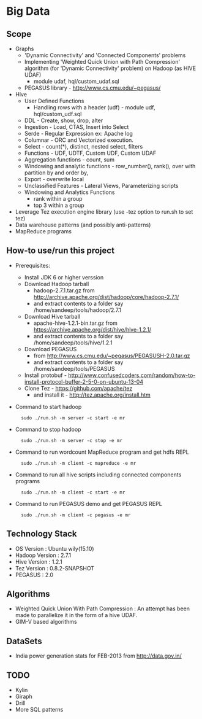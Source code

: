 Big Data
========

Scope
-----
* Graphs
    * 'Dynamic Connectivity' and 'Connected Components' problems
    * Implementing 'Weighted Quick Union with Path Compression' algorithm (for 'Dynamic Connectivity' problem) on Hadoop (as HIVE UDAF) 
        - module udaf, hql/custom_udaf.sql 
    * PEGASUS library - http://www.cs.cmu.edu/~pegasus/
* Hive
    * User Defined Functions
        - Handling rows with a header (udf) - module udf, hql/custom_udf.sql
    * DDL - Create, show, drop, alter
    * Ingestion - Load, CTAS, Insert into Select 
    * Serde - Regular Expression ex: Apache log
    * Columnar - ORC and Vectorized execution.
    * Select - count(*), distinct, nested select, filters
    * Functions - UDF, UDTF, Custom UDF, Custom UDAF
    * Aggregation functions - count, sum
    * Windowing and analytic functions - row_number(), rank(), over with partition by and order by, 
    * Export - overwrite local
    * Unclassified Features - Lateral Views, Parameterizing scripts
    * Windowing and Analytics Functions
        - rank within a group
        - top 3 within a group
* Leverage Tez execution engine library (use -tez option to run.sh to set tez)
* Data warehouse patterns (and possibly anti-patterns)
* MapReduce programs

How-to use/run this project
---------------------------
* Prerequisites:
    * Install JDK 6 or higher verssion
    * Download Hadoop tarball 
        - hadoop-2.7.1.tar.gz  from http://archive.apache.org/dist/hadoop/core/hadoop-2.7.1/
        - and extract contents to a folder say /home/sandeep/tools/hadoop/2.7.1
    * Download Hive tarball 
        - apache-hive-1.2.1-bin.tar.gz  from https://archive.apache.org/dist/hive/hive-1.2.1/
        - and extract contents to a folder say /home/sandeep/tools/hive/1.2.1
    * Download PEGASUS
        - from http://www.cs.cmu.edu/~pegasus/PEGASUSH-2.0.tar.gz
        - and extract contents to a folder say /home/sandeep/tools/PEGASUS
    * Install protobuf - http://www.confusedcoders.com/random/how-to-install-protocol-buffer-2-5-0-on-ubuntu-13-04
    * Clone Tez - https://github.com/apache/tez
        - and install it - http://tez.apache.org/install.htm
* Command to start hadoop
    
        sudo ./run.sh -m server -c start -e mr
* Command to stop hadoop
    
        sudo ./run.sh -m server -c stop -e mr
* Command to run wordcount MapReduce program and get hdfs REPL
        
        sudo ./run.sh -m client -c mapreduce -e mr
* Command to run all hive scripts including connected components programs
        
        sudo ./run.sh -m client -c start -e mr
* Command to run PEGASUS demo and get PEGASUS REPL
        
        sudo ./run.sh -m client -c pegasus -e mr


Technology Stack
----------------
* OS Version : Ubuntu wily(15.10)
* Hadoop Version : 2.7.1
* Hive Version : 1.2.1
* Tez Version : 0.8.2-SNAPSHOT
* PEGASUS : 2.0

Algorithms
----------
* Weighted Quick Union With Path Compression : An attempt has been made to parallelize it in the form of a hive  UDAF.
* GIM-V based algorithms

DataSets
--------
* India power generation stats for FEB-2013 from http://data.gov.in/

TODO
----
* Kylin
* Giraph
* Drill
* More SQL patterns